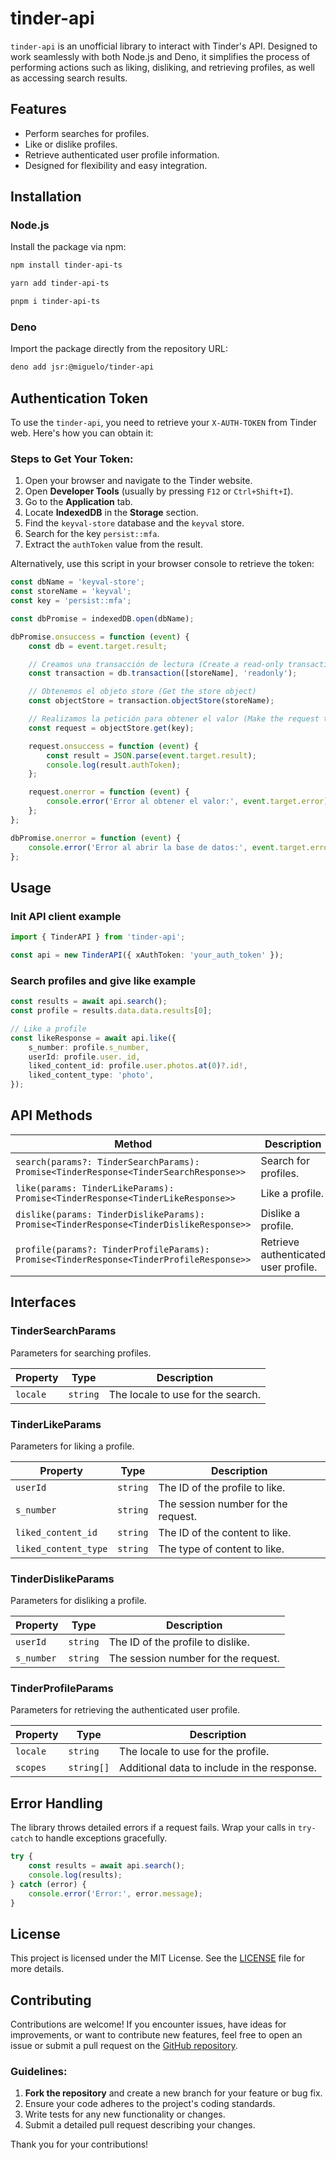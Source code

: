 # tinder-api

`tinder-api` is an unofficial library to interact with Tinder's API. Designed to work seamlessly with both Node.js and Deno, it simplifies the process of performing actions such as liking, disliking, and retrieving profiles, as well as
accessing search results.

## Features

- Perform searches for profiles.
- Like or dislike profiles.
- Retrieve authenticated user profile information.
- Designed for flexibility and easy integration.

## Installation

### Node.js

Install the package via npm:

```bash
npm install tinder-api-ts
```

```bash
yarn add tinder-api-ts
```

```bash
pnpm i tinder-api-ts
```

### Deno

Import the package directly from the repository URL:

```bash
deno add jsr:@miguelo/tinder-api
```

## Authentication Token

To use the `tinder-api`, you need to retrieve your `X-AUTH-TOKEN` from Tinder web. Here's how you can obtain it:

### Steps to Get Your Token:

1. Open your browser and navigate to the Tinder website.
2. Open **Developer Tools** (usually by pressing `F12` or `Ctrl+Shift+I`).
3. Go to the **Application** tab.
4. Locate **IndexedDB** in the **Storage** section.
5. Find the `keyval-store` database and the `keyval` store.
6. Search for the key `persist::mfa`.
7. Extract the `authToken` value from the result.

Alternatively, use this script in your browser console to retrieve the token:

```javascript
const dbName = 'keyval-store';
const storeName = 'keyval';
const key = 'persist::mfa';

const dbPromise = indexedDB.open(dbName);

dbPromise.onsuccess = function (event) {
    const db = event.target.result;

    // Creamos una transacción de lectura (Create a read-only transaction)
    const transaction = db.transaction([storeName], 'readonly');

    // Obtenemos el objeto store (Get the store object)
    const objectStore = transaction.objectStore(storeName);

    // Realizamos la petición para obtener el valor (Make the request to get the value)
    const request = objectStore.get(key);

    request.onsuccess = function (event) {
        const result = JSON.parse(event.target.result);
        console.log(result.authToken);
    };

    request.onerror = function (event) {
        console.error('Error al obtener el valor:', event.target.error);
    };
};

dbPromise.onerror = function (event) {
    console.error('Error al abrir la base de datos:', event.target.error);
};
```

## Usage

### Init API client example

```typescript
import { TinderAPI } from 'tinder-api';

const api = new TinderAPI({ xAuthToken: 'your_auth_token' });
```

### Search profiles and give like example

```typescript
const results = await api.search();
const profile = results.data.data.results[0];

// Like a profile
const likeResponse = await api.like({
    s_number: profile.s_number,
    userId: profile.user._id,
    liked_content_id: profile.user.photos.at(0)?.id!,
    liked_content_type: 'photo',
});
```

## API Methods

| Method                                                                                  | Description                          |
| --------------------------------------------------------------------------------------- | ------------------------------------ |
| `search(params?: TinderSearchParams): Promise<TinderResponse<TinderSearchResponse>>`    | Search for profiles.                 |
| `like(params: TinderLikeParams): Promise<TinderResponse<TinderLikeResponse>>`           | Like a profile.                      |
| `dislike(params: TinderDislikeParams): Promise<TinderResponse<TinderDislikeResponse>>`  | Dislike a profile.                   |
| `profile(params?: TinderProfileParams): Promise<TinderResponse<TinderProfileResponse>>` | Retrieve authenticated user profile. |

## Interfaces

### TinderSearchParams

Parameters for searching profiles.

| Property | Type     | Description                       |
| -------- | -------- | --------------------------------- |
| `locale` | `string` | The locale to use for the search. |

### TinderLikeParams

Parameters for liking a profile.

| Property             | Type     | Description                         |
| -------------------- | -------- | ----------------------------------- |
| `userId`             | `string` | The ID of the profile to like.      |
| `s_number`           | `string` | The session number for the request. |
| `liked_content_id`   | `string` | The ID of the content to like.      |
| `liked_content_type` | `string` | The type of content to like.        |

### TinderDislikeParams

Parameters for disliking a profile.

| Property   | Type     | Description                         |
| ---------- | -------- | ----------------------------------- |
| `userId`   | `string` | The ID of the profile to dislike.   |
| `s_number` | `string` | The session number for the request. |

### TinderProfileParams

Parameters for retrieving the authenticated user profile.

| Property | Type       | Description                                 |
| -------- | ---------- | ------------------------------------------- |
| `locale` | `string`   | The locale to use for the profile.          |
| `scopes` | `string[]` | Additional data to include in the response. |

## Error Handling

The library throws detailed errors if a request fails. Wrap your calls in `try-catch` to handle exceptions gracefully.

```typescript
try {
    const results = await api.search();
    console.log(results);
} catch (error) {
    console.error('Error:', error.message);
}
```

## License

This project is licensed under the MIT License. See the [LICENSE](LICENSE) file for more details.

## Contributing

Contributions are welcome! If you encounter issues, have ideas for improvements, or want to contribute new features, feel free to open an issue or submit a pull request on the [GitHub repository](https://github.com/Miguelo981/tinder-api).

### Guidelines:

1. **Fork the repository** and create a new branch for your feature or bug fix.
2. Ensure your code adheres to the project's coding standards.
3. Write tests for any new functionality or changes.
4. Submit a detailed pull request describing your changes.

Thank you for your contributions!
